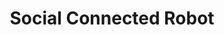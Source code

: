 ---
layout: project
permalink: /tovbot/
title: "Social Connected Robot"
description: "Shimi is a social, connected robot that plays music from your smartphone and dances along with the beat."
challenge: "Tovbot needed redesign of their initial prototype to make it more market-ready."
result: "To match the visual aesthetic more closely to the desired high-tech appeal of Shimi, we used a natural aluminum and charcoal gray (Macbook-like) paint finish with a blue glow around the main button as an indicator that the robot is on. The shape of the robot was unified and simplified using more clean geometric forms."
services:
 - "research"
 - "ideation"
 - "3D CAD"
main_image: "/assets/images/projects/tovbot/main.gif"
images:
 - "/assets/images/projects/tovbot/01.jpg"
 - "/assets/images/projects/tovbot/02.jpg"
 - "/assets/images/projects/tovbot/03.jpg"
---